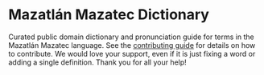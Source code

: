 
# Mazatlán Mazatec Dictionary

Curated public domain dictionary and pronunciation guide for terms in the Mazatlán Mazatec language. See the [contributing guide](https://github.com/drumworkteam/term/blob/make/.github/contributing.md) for details on how to contribute. We would love your support, even if it is just fixing a word or adding a single definition. Thank you for all your help!
